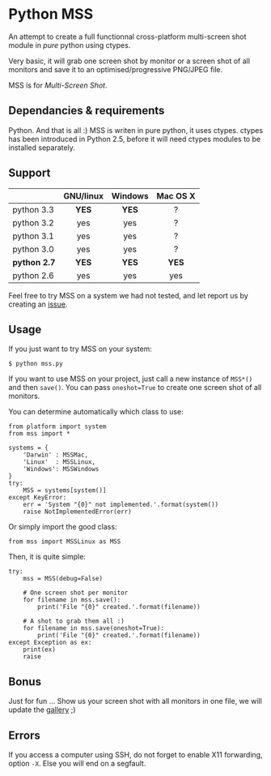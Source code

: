 Python MSS
===

An attempt to create a full functionnal cross-platform multi-screen
shot module in _pure_ python using ctypes.

Very basic, it will grab one screen shot by monitor or a screen shot
of all monitors and save it to an optimised/progressive PNG/JPEG file.

MSS is for *Multi-Screen Shot*.

Dependancies & requirements
---

Python. And that is all :)
MSS is writen in pure python, it uses ctypes.
ctypes has been introduced in Python 2.5, before it will need ctypes modules to be installed separately.

Support
---

|            | GNU/linux | Windows   | Mac OS X  |
|------------|:---------:|:---------:|:---------:|
| python 3.3 | **YES**       | **YES**       | ?         |
| python 3.2 | yes       | yes       | ?         |
| python 3.1 | yes       | yes       | ?         |
| python 3.0 | yes       | yes       | ?         |
| **python 2.7** | **YES**       | **YES**       | **YES**       |
| python 2.6 | yes       | yes       | yes       |

Feel free to try MSS on a system we had not tested, and let report us by creating an [issue](https://github.com/BoboTiG/python-mss/issues).

Usage
---

If you just want to try MSS on your system:

    $ python mss.py


If you want to use MSS on your project, just call a new instance of `MSS*()` and then `save()`.
You can pass `oneshot=True` to create one screen shot of all monitors.

You can determine automatically which class to use:

    from platform import system
    from mss import *

    systems = {
        'Darwin' : MSSMac,
        'Linux'  : MSSLinux,
        'Windows': MSSWindows
    }
    try:
        MSS = systems[system()]
    except KeyError:
        err = 'System "{0}" not implemented.'.format(system())
        raise NotImplementedError(err)

Or simply import the good class:

    from mss import MSSLinux as MSS

Then, it is quite simple:

    try:
        mss = MSS(debug=False)

        # One screen shot per monitor
        for filename in mss.save():
            print('File "{0}" created.'.format(filename))

        # A shot to grab them all :)
        for filename in mss.save(oneshot=True):
            print('File "{0}" created.'.format(filename))
    except Exception as ex:
        print(ex)
        raise

Bonus
---

Just for fun ...
Show us your screen shot with all monitors in one file, we will update the [gallery](https://tiger-222.fr/tout/python-mss/galerie/) ;)


Errors
---

If you access a computer using SSH, do not forget to enable X11 forwarding, option `-X`. Else you will end on a segfault.
